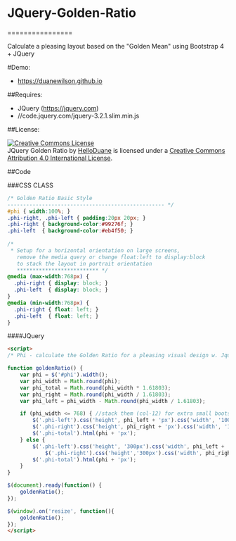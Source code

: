 # JQuery-Golden-Ratio
================

Calculate a pleasing layout based on the "Golden Mean" using Bootstrap 4 + JQuery

#Demo:

  * https://duanewilson.github.io

##Requires:

  * JQuery (https://jquery.com)
  * //code.jquery.com/jquery-3.2.1.slim.min.js
  
##License:

<a rel="license" href="http://creativecommons.org/licenses/by/4.0/"><img alt="Creative Commons License" style="border-width:0" src="https://i.creativecommons.org/l/by/4.0/88x31.png" /></a><br /><span xmlns:dct="http://purl.org/dc/terms/" property="dct:title">JQuery Golden Ratio</span> by <a xmlns:cc="http://creativecommons.org/ns#" href="https://helloduane.com/" property="cc:attributionName" rel="cc:attributionURL">HelloDuane</a> is licensed under a <a rel="license" href="http://creativecommons.org/licenses/by/4.0/">Creative Commons Attribution 4.0 International License</a>.
  

##Code

###CSS CLASS
```css
/* Golden Ratio Basic Style
-------------------------------------------------- */
#phi { width:100%; }
.phi-right, .phi-left { padding:20px 20px; }
.phi-right { background-color:#99276f; }
.phi-left  { background-color:#eb4f50; }
		
/* 
 * Setup for a horizontal orientation on large screens, 
   remove the media query or change float:left to display:block
   to stack the layout in portrait orientation
   ************************** */
@media (max-width:768px) {
  .phi-right { display: block; }
  .phi-left  { display: block; }
}
@media (min-width:768px) {
  .phi-right { float: left; }
  .phi-left  { float: left; }
}
```

####JQuery
```HTML
<script>		
/* Phi - calculate the Golden Ratio for a pleasing visual design w. Jquery */

function goldenRatio() {
	var phi = $('#phi').width();
	var phi_width = Math.round(phi);
  	var phi_total = Math.round(phi_width * 1.61803);
	var phi_right = Math.round(phi_width / 1.61803);
	var phi_left = phi_width - Math.round(phi_width / 1.61803);

	if (phi_width <= 768) { //stack them (col-12) for extra small bootstrap responsive breakpoint
		$('.phi-left').css('height', phi_left + 'px').css('width', '100%').html(phi_left + 'px');
		$('.phi-right').css('height', phi_right + 'px').css('width', '100%').html(phi_right + 'px');
		$('.phi-total').html(phi + 'px');
	} else {
  		$('.phi-left').css('height', '300px').css('width', phi_left + 'px').html(phi_left + 'px');
	    	$('.phi-right').css('height','300px').css('width', phi_right + 'px').html(phi_right + 'px');
	  	$('.phi-total').html(phi + 'px');
	}
}

$(document).ready(function() {
	goldenRatio();
});

$(window).on('resize', function(){
	goldenRatio(); 
});
</script>
```
